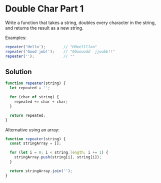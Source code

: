 # Double Char Part 1
Write a function that takes a string, doubles every character in the string, and returns the result as a new string.

Examples:
```js
repeater('Hello');        // "HHeelllloo"
repeater('Good job!');    // "GGoooodd  jjoobb!!"
repeater('');             // ""
```


## Solution
```js
function repeater(string) {
  let repeated = '';

  for (char of string) {
    repeated += char + char;
  }

  return repeated;
}
```

Alternative using an array:
```js
function repeater(string) {
  const stringArray = [];

  for (let i = 0; i < string.length; i += 1) {
    stringArray.push(string[i], string[i]);
  }

  return stringArray.join('');
}
```